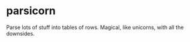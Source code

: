 # parsicorn
Parse lots of stuff into tables of rows.  Magical, like unicorns, with all the downsides.
